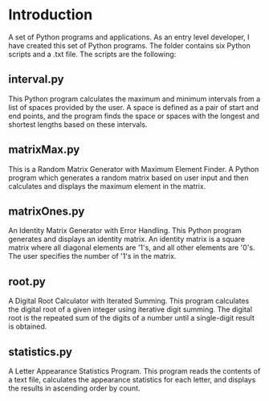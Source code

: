 # Introduction
A set of Python programs and applications. As an entry level developer, I have created this set of Python programs. The 
folder contains six Python scripts and a .txt file. The scripts are the following:

## interval.py
This Python program calculates the maximum and minimum intervals from a list of spaces provided by the user.
A space is defined as a pair of start and end points, and the program finds the space or spaces with the longest
and shortest lengths based on these intervals.

## matrixMax.py
This is a Random Matrix Generator with Maximum Element Finder. A Python program which generates a random matrix based 
on user input and then calculates and displays the maximum element in the matrix.

## matrixOnes.py
An Identity Matrix Generator with Error Handling. This Python program generates and displays an identity matrix.
An identity matrix is a square matrix where all diagonal elements are '1's, and all other elements are '0's. The 
user specifies the number of '1's in the matrix.

## root.py
A Digital Root Calculator with Iterated Summing. This program calculates the digital root of a given integer using 
iterative digit summing. The digital root is the repeated sum of the digits of a number until a single-digit result
is obtained.

## statistics.py
A Letter Appearance Statistics Program. This program reads the contents of a text file, calculates the appearance 
statistics for each letter, and displays the results in ascending order by count.


